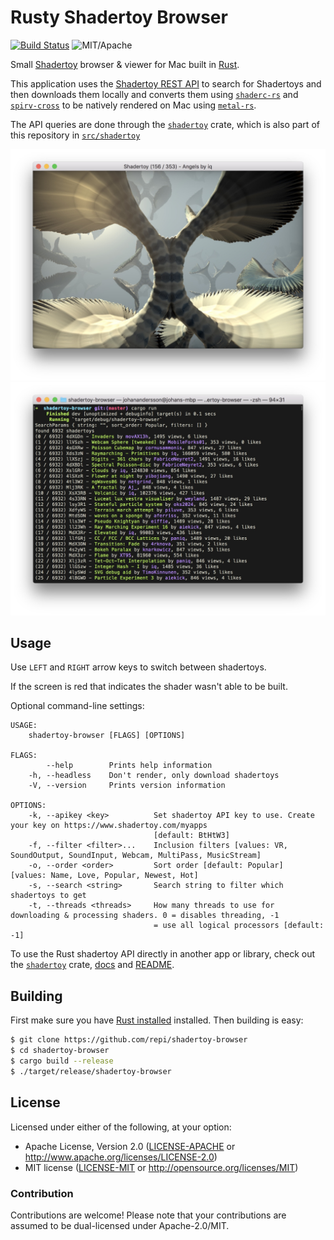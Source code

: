 # Rusty Shadertoy Browser

[![Build Status](https://travis-ci.com/repi/shadertoy-browser.svg?token=8SzG1tHkq3FpBRftmohU&branch=master)](https://travis-ci.com/repi/shadertoy-browser) ![MIT/Apache](https://img.shields.io/badge/license-MIT%2FApache-blue.svg)

Small [Shadertoy](http://shadertoy.com) browser & viewer for Mac built in [Rust](https://www.rust-lang.org).

This application uses the [Shadertoy REST API](http://shadertoy.com/api) to search for Shadertoys and then downloads them locally and converts them using [`shaderc-rs`](https://crates.io/crates/shaderc) and [`spirv-cross`](https://crates.io/crates/spirv_cross) to be natively rendered on Mac using [`metal-rs`](https://crates.io/crates/metal-rs).

The API queries are done through the [`shadertoy`](https://crates.io/crates/shadertoy) crate, which is also part of this repository in [`src/shadertoy`](src/shadertoy)

![Render](ScreenshotRender.jpg) ![Output](ScreenshotOutput.jpg)

## Usage

Use `LEFT` and `RIGHT` arrow keys to switch between shadertoys.

If the screen is red that indicates the shader wasn't able to be built.

Optional command-line settings:

```text
USAGE:
    shadertoy-browser [FLAGS] [OPTIONS]

FLAGS:
        --help        Prints help information
    -h, --headless    Don't render, only download shadertoys
    -V, --version     Prints version information

OPTIONS:
    -k, --apikey <key>          Set shadertoy API key to use. Create your key on https://www.shadertoy.com/myapps
                                [default: BtHtW3]
    -f, --filter <filter>...    Inclusion filters [values: VR, SoundOutput, SoundInput, Webcam, MultiPass, MusicStream]
    -o, --order <order>         Sort order [default: Popular]  [values: Name, Love, Popular, Newest, Hot]
    -s, --search <string>       Search string to filter which shadertoys to get
    -t, --threads <threads>     How many threads to use for downloading & processing shaders. 0 = disables threading, -1
                                = use all logical processors [default: -1]
```

To use the Rust shadertoy API directly in another app or library, check out the [`shadertoy`](https://crates.io/crates/shadertoy) crate, [docs](http://docs.rs/shadertoy) and [README](src/shadertoy/README.MD).

## Building

First make sure you have [Rust installed](https://www.rust-lang.org/en-US/install.html) installed.
Then building is easy:

```sh
$ git clone https://github.com/repi/shadertoy-browser
$ cd shadertoy-browser
$ cargo build --release
$ ./target/release/shadertoy-browser
```

## License

Licensed under either of the following, at your option:

* Apache License, Version 2.0 ([LICENSE-APACHE](LICENSE-APACHE) or http://www.apache.org/licenses/LICENSE-2.0)
* MIT license ([LICENSE-MIT](LICENSE-MIT) or http://opensource.org/licenses/MIT)

### Contribution

Contributions are welcome! Please note that your contributions are assumed to be dual-licensed under Apache-2.0/MIT.
